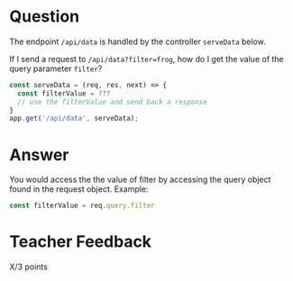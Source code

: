 # Question

The endpoint `/api/data` is handled by the controller `serveData` below.

If I send a request to `/api/data?filter=frog`, how do I get the value of the query parameter `filter`?

```js
const serveData = (req, res, next) => {
  const filterValue = ???
  // use the filterValue and send back a response
}
app.get('/api/data', serveData);
```

# Answer
You would access the the value of filter by accessing the query object found in the request object.
Example: 
```js
const filterValue = req.query.filter

```

# Teacher Feedback

X/3 points